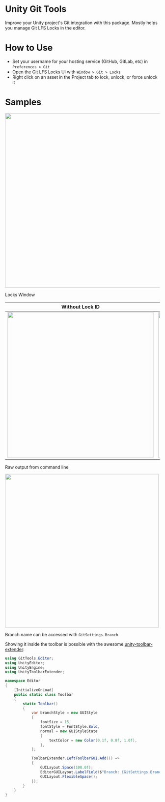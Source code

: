 # Unity Git Tools

Improve your Unity project's Git integration with this package. Mostly helps you manage Git LFS Locks in the editor.

# How to Use

* Set your username for your hosting service (GitHub, GitLab, etc) in ```Preferences > Git```
* Open the Git LFS Locks UI with ```Window > Git > Locks```
* Right click on an asset in the Project tab to lock, unlock, or force unlock it

# Samples

<img src="https://user-images.githubusercontent.com/498714/196613042-7129ce08-32fb-4dee-9c1e-33c63561868b.gif" width=568>

Locks Window

| Without Lock ID | With Lock ID |
|-----------------|--------------|
| <img src="https://user-images.githubusercontent.com/498714/196605643-c003740f-99b5-4ea7-ab47-edd459f53fe0.png" width=475> | <img src="https://user-images.githubusercontent.com/498714/196605680-251905e1-8c3c-4bc9-a93b-f10a30e9fe2c.png" width=475> |

Raw output from command line

<img src="https://user-images.githubusercontent.com/498714/196608385-77d5cbcd-c7f8-4e20-b862-355be3acd418.png" width=500>

Branch name can be accessed with ```GitSettings.Branch```

Showing it inside the toolbar is possible with the awesome [unity-toolbar-extender](https://github.com/marijnz/unity-toolbar-extender):

```C#
using GitTools.Editor;
using UnityEditor;
using UnityEngine;
using UnityToolbarExtender;

namespace Editor
{
    [InitializeOnLoad]
    public static class Toolbar
    {
        static Toolbar()
        {
            var branchStyle = new GUIStyle
            {
                fontSize = 15,
                fontStyle = FontStyle.Bold,
                normal = new GUIStyleState
                {
                    textColor = new Color(0.1f, 0.8f, 1.0f),
                },
            };

            ToolbarExtender.LeftToolbarGUI.Add(() =>
            {
                GUILayout.Space(100.0f);
                EditorGUILayout.LabelField($"Branch: {GitSettings.Branch}", branchStyle);
                GUILayout.FlexibleSpace();
            });
        }
    }
}

```
